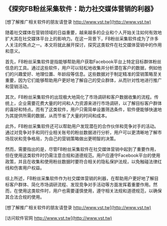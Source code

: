 ## **《探究FB粉丝采集软件：助力社交媒体营销的利器》**

[想了解推广相关软件的朋友请登录 http://www.vst.tw](http://www.vst.tw)

随着社交媒体在营销领域的日益重要，越来越多的企业和个人开始关注如何有效地扩大其在社交媒体平台上的影响力。在这一背景下，FB粉丝采集软件成为了许多人关注的焦点之一。本文将就此展开探讨，探究这类软件在社交媒体营销中的作用和意义。

首先，FB粉丝采集软件是指能够帮助用户获取Facebook平台上特定目标群体粉丝信息的工具。通过这些软件，用户可以轻松地收集并分析潜在客户的数据，例如他们的兴趣爱好、地理位置、年龄段等信息。这些数据对于制定精准的营销策略至关重要，因为它们能够帮助用户更好地了解自己的受众群体，从而针对性地进行推广和营销活动。

其次，FB粉丝采集软件的出现极大地简化了市场调研和客户数据收集的流程。传统上，企业需要花费大量的时间和人力资源来进行市场调研，以了解目标客户群体的喜好和特点。而有了这类软件，用户只需简单设置筛选条件，软件便能够快速地为其提供所需的数据，从而节省了大量的时间和成本。

此外，FB粉丝采集软件还可以帮助用户发现潜在的合作伙伴和竞争对手的活动。通过对竞争对手和同行业相关账号的粉丝数据进行分析，用户可以更清晰地了解市场现状和竞争格局，为自己的营销策略做出更明智的决策。

然而，需要指出的是，尽管FB粉丝采集软件在社交媒体营销中起到了重要作用，但在使用这类软件时仍需注意合规和道德规范。用户应遵守Facebook平台的使用政策，并且在收集和使用粉丝数据时要符合相关的隐私保护法规，以免触碰法律红线和伤害用户权益。

综上所述，FB粉丝采集软件作为社交媒体营销的利器，在帮助用户更好地了解目标客户群体、简化市场调研流程、发现竞争对手活动等方面发挥着重要作用。然而，在使用这类软件时，用户也需要谨慎使用，遵守相关法规和道德规范，以确保其合法合规的使用。

[想了解推广相关软件的朋友请登录 http://www.vst.tw](http://www.vst.tw)


[访问软件官网 http://www.vst.tw](http://www.vst.tw)
